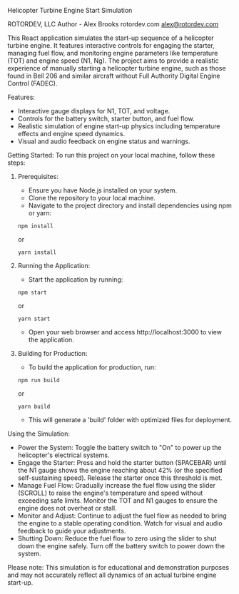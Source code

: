 Helicopter Turbine Engine Start Simulation

ROTORDEV, LLC
Author - Alex Brooks
rotordev.com
alex@rotordev.com

This React application simulates the start-up sequence of a helicopter turbine engine. It features interactive controls for engaging the starter, managing fuel flow, and monitoring engine parameters like temperature (TOT) and engine speed (N1, Ng). The project aims to provide a realistic experience of manually starting a helicopter turbine engine, such as those found in Bell 206 and similar aircraft without Full Authority Digital Engine Control (FADEC).

Features:
- Interactive gauge displays for N1, TOT, and voltage.
- Controls for the battery switch, starter button, and fuel flow.
- Realistic simulation of engine start-up physics including temperature effects and engine speed dynamics.
- Visual and audio feedback on engine status and warnings.

Getting Started:
To run this project on your local machine, follow these steps:

1. Prerequisites:
   - Ensure you have Node.js installed on your system.
   - Clone the repository to your local machine.
   - Navigate to the project directory and install dependencies using npm or yarn:

   ```
   npm install
   ```
   or
   ```
   yarn install
   ```

2. Running the Application:
   - Start the application by running:
   
   ```
   npm start
   ```
   or
   ```
   yarn start
   ```
   - Open your web browser and access http://localhost:3000 to view the application.

3. Building for Production:
   - To build the application for production, run:
   
   ```
   npm run build
   ```
   or
   ```
   yarn build
   ```
   - This will generate a 'build' folder with optimized files for deployment.

Using the Simulation:
- Power the System: Toggle the battery switch to "On" to power up the helicopter's electrical systems.
- Engage the Starter: Press and hold the starter button (SPACEBAR) until the N1 gauge shows the engine reaching about 42% (or the specified self-sustaining speed). Release the starter once this threshold is met.
- Manage Fuel Flow: Gradually increase the fuel flow using the slider (SCROLL) to raise the engine's temperature and speed without exceeding safe limits. Monitor the TOT and N1 gauges to ensure the engine does not overheat or stall.
- Monitor and Adjust: Continue to adjust the fuel flow as needed to bring the engine to a stable operating condition. Watch for visual and audio feedback to guide your adjustments.
- Shutting Down: Reduce the fuel flow to zero using the slider to shut down the engine safely. Turn off the battery switch to power down the system.

Please note: This simulation is for educational and demonstration purposes and may not accurately reflect all dynamics of an actual turbine engine start-up.
